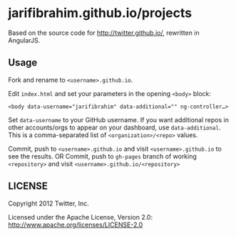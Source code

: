 jarifibrahim.github.io/projects
==================

Based on the source code for http://twitter.github.io/, rewritten in
AngularJS.

Usage
-----

Fork and rename to `<username>.github.io`.

Edit `index.html` and set your parameters in the opening `<body>` block:

```
<body data-username="jarifibrahim" data-additional="" ng-controller…>
```

Set `data-username` to your GitHub username. If you want additional repos in
other accounts/orgs to appear on your dashboard, use `data-additional`. This
is a comma-separated list of `<organization>/<repo>` values.

Commit, push to `<username>.github.io` and visit `<username>.github.io` to see the results.
OR
Commit, push to `gh-pages` branch of working `<repository>` and visit `<username>.github.io/<repository>`

LICENSE
-------

Copyright 2012 Twitter, Inc.

Licensed under the Apache License, Version 2.0: http://www.apache.org/licenses/LICENSE-2.0
